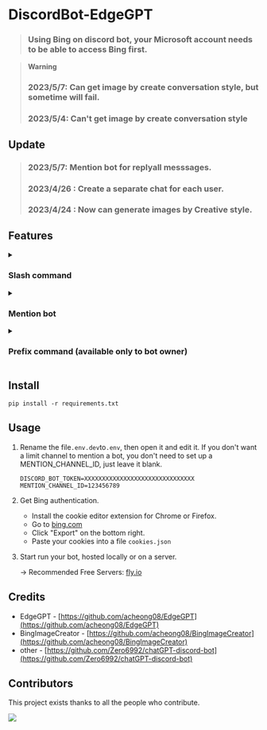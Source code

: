 # DiscordBot-EdgeGPT
> ### Using Bing on discord bot, your Microsoft account needs to be able to access Bing first.

> **Warning**
> ### 2023/5/7: Can get image by create conversation style, but sometime will fail.
> ### 2023/5/4: Can't get image by create conversation style

## Update
> ### 2023/5/7: Mention bot for replyall messsages.
> ### 2023/4/26 : Create a separate chat for each user.
> ### 2023/4/24 : Now can generate images by Creative style.
   
## Features

<details>
   <summary>
   
   ### Slash command

   </summary>
   
> ### will create a separate chat for each user.
   
* bing: `/bing [message]`

   | USE_SUGGEST_RESPONSES: True  (can change in file ```config.yml```) |
   |---|
  ![edgegpt](https://i.imgur.com/cLPL156.png)

   | USE_SUGGEST_RESPONSES: False (can change in file ```config.yml```) |
   |---|
  ![edgegpt](https://i.imgur.com/yK3P9Kt.png)
  
  | conversation style: Creative |
   |---|
  ![creative_style](https://i.imgur.com/IIzRsqj.png)
  
* bing image creator: `/create_image [prompt]`
  
  ![bingimage.png](https://i.ibb.co/0rxNbnk/2023-04-07-191036.png)
 
* conversation style (default balanced): `/switch_style [style]`
  
  ![style.png](https://i.ibb.co/54KMWKH/2023-04-07-200312.png)

* reset: `/reset`

  ![reset](https://i.imgur.com/AG5qQ1F.png)
</details>

<details>
   <summary>
   
   ### Mention bot

   </summary>

> ### same function as the slash command, but this will reply all user messages.

* If only the bot is mentioned, you will get a drop-down list of settings.

  ![dropdown1](https://i.imgur.com/XDcnTuC.png)
  ![dropdown2](https://i.imgur.com/azHIUqv.png)

* Same as use `/bing`,

  ![mention1](https://i.imgur.com/aC5ZM9y.png)
  
  after switching styles to creative, you can also generate images!
  
  ![mention2](https://i.imgur.com/3w0vYKt.png)

</details>

<details>
   <summary>
   
   ### Prefix command (available only to bot owner)

   </summary>
 
 > ### bot owner setting.
   
 * `!unload [file_name_in_cogs_folder]`: Disable command from the specified file.
 * `!load [file_name_in_cogs_folder]`: Enable the command from the specified file.
 
   ![load & unload](https://i.imgur.com/spsyAEG.png)
  
 * `!clean`: Empty discord_bot.log file.
 * `!getLog`: Get discord_bot.log file. Real-time tracking of the bot's operating status.
   
   ![getLog](https://i.imgur.com/LHX4yWV.png)
 
 * `!upload [.txt_file]`: Because Bing Cookies will expire, so this command can set new Cookies directly and restart bot. You just need to copy bing cookies and past,                           the Cookies will auto convert to .txt file.
 
   ![upload](https://i.imgur.com/UN1Ac7N.png)
</details>

## Install
```
pip install -r requirements.txt
```

## Usage
1. Rename the file`.env.dev`to`.env`, then open it and edit it. If you don't want a limit channel to mention a bot, you don't need to set up a   MENTION_CHANNEL_ID, just leave it blank.
   ```
   DISCORD_BOT_TOKEN=XXXXXXXXXXXXXXXXXXXXXXXXXXXXXXX
   MENTION_CHANNEL_ID=123456789
   ```
   
2. Get Bing authentication.
   * Install the cookie editor extension for Chrome or Firefox.
   * Go to [bing.com](http://bing.com/chat)
   * Click "Export" on the bottom right.
   * Paste your cookies into a file `cookies.json`

4. Start run your bot, hosted locally or on a server.

   -> Recommended Free Servers: [fly.io](https://fly.io/)

## Credits
* EdgeGPT - [https://github.com/acheong08/EdgeGPT](https://github.com/acheong08/EdgeGPT)
* BingImageCreator - [https://github.com/acheong08/BingImageCreator](https://github.com/acheong08/BingImageCreator)
* other - [https://github.com/Zero6992/chatGPT-discord-bot](https://github.com/Zero6992/chatGPT-discord-bot)

## Contributors

This project exists thanks to all the people who contribute.

 <a href="https://github.com/FuseFairy/DiscordBot-EdgeGPT/graphs/contributors">
  <img src="https://contrib.rocks/image?repo=FuseFairy/DiscordBot-EdgeGPT" />
 </a>
